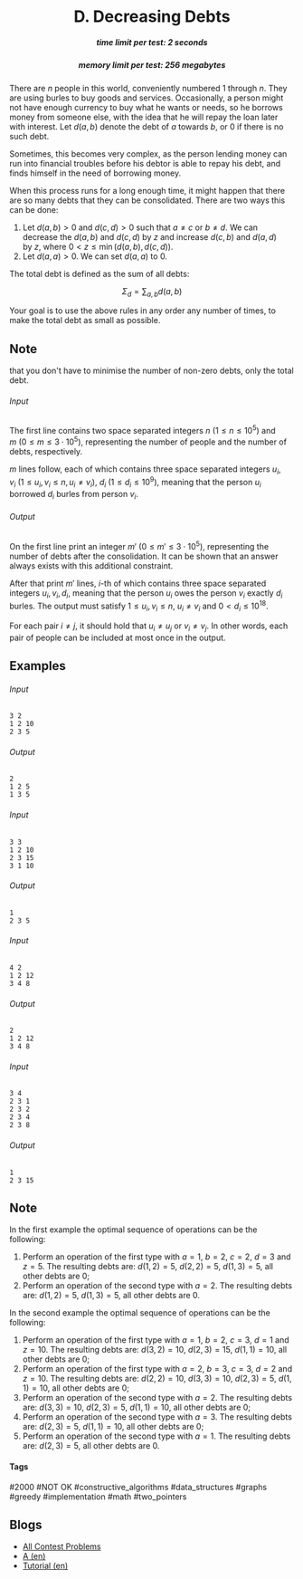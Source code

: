 <h1 style='text-align: center;'> D. Decreasing Debts</h1>

<h5 style='text-align: center;'>time limit per test: 2 seconds</h5>
<h5 style='text-align: center;'>memory limit per test: 256 megabytes</h5>

There are $n$ people in this world, conveniently numbered $1$ through $n$. They are using burles to buy goods and services. Occasionally, a person might not have enough currency to buy what he wants or needs, so he borrows money from someone else, with the idea that he will repay the loan later with interest. Let $d(a,b)$ denote the debt of $a$ towards $b$, or $0$ if there is no such debt.

Sometimes, this becomes very complex, as the person lending money can run into financial troubles before his debtor is able to repay his debt, and finds himself in the need of borrowing money. 

When this process runs for a long enough time, it might happen that there are so many debts that they can be consolidated. There are two ways this can be done:

1. Let $d(a,b) > 0$ and $d(c,d) > 0$ such that $a \neq c$ or $b \neq d$. We can decrease the $d(a,b)$ and $d(c,d)$ by $z$ and increase $d(c,b)$ and $d(a,d)$ by $z$, where $0 < z \leq \min(d(a,b),d(c,d))$.
2. Let $d(a,a) > 0$. We can set $d(a,a)$ to $0$.

The total debt is defined as the sum of all debts:

$$\Sigma_d = \sum_{a,b} d(a,b)$$

Your goal is to use the above rules in any order any number of times, to make the total debt as small as possible. 
## Note

 that you don't have to minimise the number of non-zero debts, only the total debt.

###### Input

The first line contains two space separated integers $n$ ($1 \leq n \leq 10^5$) and $m$ ($0 \leq m \leq 3\cdot 10^5$), representing the number of people and the number of debts, respectively.

$m$ lines follow, each of which contains three space separated integers $u_i$, $v_i$ ($1 \leq u_i, v_i \leq n, u_i \neq v_i$), $d_i$ ($1 \leq d_i \leq 10^9$), meaning that the person $u_i$ borrowed $d_i$ burles from person $v_i$.

###### Output

On the first line print an integer $m'$ ($0 \leq m' \leq 3\cdot 10^5$), representing the number of debts after the consolidation. It can be shown that an answer always exists with this additional constraint.

After that print $m'$ lines, $i$-th of which contains three space separated integers $u_i, v_i, d_i$, meaning that the person $u_i$ owes the person $v_i$ exactly $d_i$ burles. The output must satisfy $1 \leq u_i, v_i \leq n$, $u_i \neq v_i$ and $0 < d_i \leq 10^{18}$.

For each pair $i \neq j$, it should hold that $u_i \neq u_j$ or $v_i \neq v_j$. In other words, each pair of people can be included at most once in the output.

## Examples

###### Input


```text
3 2  
1 2 10  
2 3 5  

```
###### Output


```text
2  
1 2 5  
1 3 5  

```
###### Input


```text
3 3  
1 2 10  
2 3 15  
3 1 10  

```
###### Output


```text
1  
2 3 5  

```
###### Input


```text
4 2  
1 2 12  
3 4 8  

```
###### Output


```text
2  
1 2 12  
3 4 8  

```
###### Input


```text
3 4  
2 3 1  
2 3 2  
2 3 4  
2 3 8  

```
###### Output


```text
1  
2 3 15  

```
## Note

In the first example the optimal sequence of operations can be the following:

1. Perform an operation of the first type with $a = 1$, $b = 2$, $c = 2$, $d = 3$ and $z = 5$. The resulting debts are: $d(1, 2) = 5$, $d(2, 2) = 5$, $d(1, 3) = 5$, all other debts are $0$;
2. Perform an operation of the second type with $a = 2$. The resulting debts are: $d(1, 2) = 5$, $d(1, 3) = 5$, all other debts are $0$.

In the second example the optimal sequence of operations can be the following:

1. Perform an operation of the first type with $a = 1$, $b = 2$, $c = 3$, $d = 1$ and $z = 10$. The resulting debts are: $d(3, 2) = 10$, $d(2, 3) = 15$, $d(1, 1) = 10$, all other debts are $0$;
2. Perform an operation of the first type with $a = 2$, $b = 3$, $c = 3$, $d = 2$ and $z = 10$. The resulting debts are: $d(2, 2) = 10$, $d(3, 3) = 10$, $d(2, 3) = 5$, $d(1, 1) = 10$, all other debts are $0$;
3. Perform an operation of the second type with $a = 2$. The resulting debts are: $d(3, 3) = 10$, $d(2, 3) = 5$, $d(1, 1) = 10$, all other debts are $0$;
4. Perform an operation of the second type with $a = 3$. The resulting debts are: $d(2, 3) = 5$, $d(1, 1) = 10$, all other debts are $0$;
5. Perform an operation of the second type with $a = 1$. The resulting debts are: $d(2, 3) = 5$, all other debts are $0$.


#### Tags 

#2000 #NOT OK #constructive_algorithms #data_structures #graphs #greedy #implementation #math #two_pointers 

## Blogs
- [All Contest Problems](../Codeforces_Global_Round_6.md)
- [A (en)](../blogs/A_(en).md)
- [Tutorial (en)](../blogs/Tutorial_(en).md)
